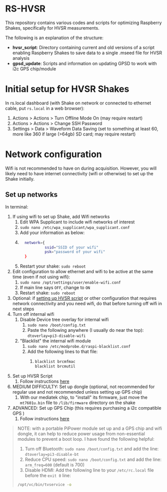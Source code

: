 # RS-HVSR

This repository contains various codes and scripts for optimizing Raspberry Shakes, specifically for HVSR measurements.

The following is an explanation of the structure:
* **hvsr_script**: Directory containing current and old versions of a script enabling Raspberry Shakes to save data to a single .mseed file for HVSR analysis
* **gpsd_update**: Scripts and information on updating GPSD to work with i2c GPS chip/module

# Initial setup for HVSR Shakes

In rs.local dashboard (with Shake on network or connected to ethernet cable, put `rs.local` in a web browser):
1. Actions > Actions > Turn Offline Mode On (may require restart)
2. Actions > Actions > Change SSH Password
3. Settings > Data > Waveform Data Saving (set to something at least 60, more like 360 if large (>64gb) SD card; may require restart)

# Network configuration
Wifi is not recommended to have on during acquisition. However, you will likely need to have internet connectivity (wifi or otherwise) to set up the Shake initially. 

## Set up networks
In terminal:
1. If using wifi to set up Shake, add Wifi networks
    1. Edit WPA Supplicant to include wifi networks of interest
    2. `sudo nano /etc/wpa_supplicant/wpa_supplicant.conf`
    3. Add your information as below:
    4. ```bash
         network={
                  ssid="SSID of your wifi"
                  psk="password of your wifi"
         }
       ```
    5. Restart your shake: `sudo reboot` 
2.  Edit configuration to allow ethernet and wifi to be active at the same time (even if not using wifi):
    1.  `sudo nano /opt/settings/user/enable-wifi.conf`
    2.  If main line says `OFF`, change to `ON`
    3.  Restart shake: `sudo reboot`
3. Optional: if [setting up HVSR script](https://github.com/RJbalikian/SPRIT-HVSR/tree/main/sprit/resources/hvsrscripts) or other configuration that requires network connectivity and you need wifi, do that before turning off wifi in next steps
4.  Turn off internal wifi
    1.  Disable Device tree overlay for internal wifi
        1.  `sudo nano /boot/config.txt`
        2.  Paste the following anywhere (I usually do near the top): `dtoverlay=pi3-disable-wifi`
    2.  "Blacklist" the internal wifi module
        1.  `sudo nano /etc/modprobe.d/raspi-blacklist.conf`
        2.  Add the following lines to that file:
            1.  ```bash
                blacklist brcmfmac
                blacklist brcmutil
                ````
5. Set up HVSR Script
    1. Follow instructions [here](https://github.com/RJbalikian/SPRIT-HVSR/tree/main/sprit/resources/hvsrscripts)
6.  MEDIUM DIFFICULTY: Set up dongle (optional, not recommended for regular use and not recommended unless setting up GPS chip)
    1. With our mediatek chip, to "install" its firmware, just move the `mt7601u.bin` file to `/lib/firmware` directory on the shake
7. ADVANCED: Set up GPS Chip (this requires purchasing a i2c compatible GPS )
    1. Follow instructions [here](https://github.com/RJbalikian/rs-hvsr/tree/main/gpsd_update)

> NOTE: with a portable PiPower module set up and a GPS chip and wifi dongle, it can help to reduce power usage from non-essential modules to prevent a boot loop. I have found the following helpful: 
> 1. Turn off Bluetooth: `sudo nano /boot/config.txt` and add the line: `dtoverlay=pi3-disable-bt`
> 2. Reduce CPU speed: `sudo nano /boot/config.txt` and add the line: `arm_freq=600` (default is 700)
> 3. Disable HDMI: Add the following line to your `/etc/rc.local` file before the `exit 0` line:
>   ```bash
>   /opt/vc/bin/tvservice -o
>   ```
